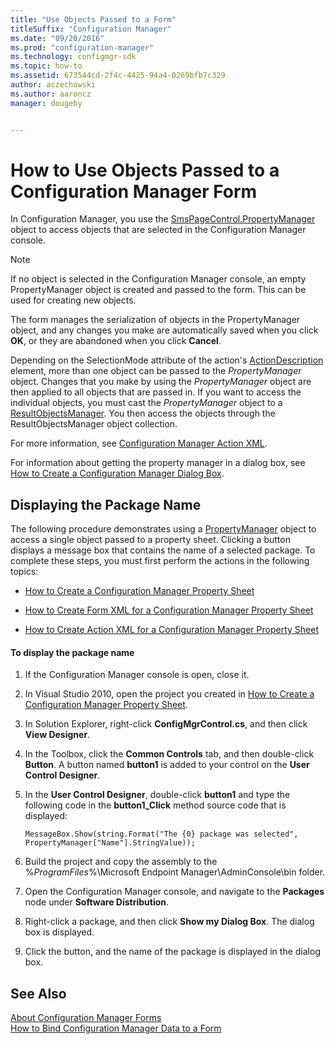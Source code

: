 ```yaml
---
title: "Use Objects Passed to a Form"
titleSuffix: "Configuration Manager"
ms.date: "09/20/2016"
ms.prod: "configuration-manager"
ms.technology: configmgr-sdk
ms.topic: how-to
ms.assetid: 673544cd-2f4c-4425-94a4-0269bfb7c329
author: aczechowski
ms.author: aaroncz
manager: dougeby


---
```

# How to Use Objects Passed to a Configuration Manager Form
In Configuration Manager, you use the [SmsPageControl.PropertyManager](/previous-versions/system-center/developer/cc146982(v=msdn.10)) object to access objects that are selected in the Configuration Manager console.  

> [!NOTE]
>  If no object is selected in the Configuration Manager console, an empty PropertyManager object is created and passed to the form. This can be used for creating new objects.  

 The form manages the serialization of objects in the PropertyManager object, and any changes you make are automatically saved when you click **OK**, or they are abandoned when you click **Cancel**.  

 Depending on the SelectionMode attribute of the action's [ActionDescription](/previous-versions/system-center/developer/cc147252(v=msdn.10)) element, more than one object can be passed to the *PropertyManager* object. Changes that you make by using the *PropertyManager* object are then applied to all objects that are passed in. If you want to access the individual objects, you must cast the *PropertyManager* object to a [ResultObjectsManager](/previous-versions/system-center/developer/cc147410(v=msdn.10)). You then access the objects through the ResultObjectsManager object collection.  

 For more information, see [Configuration Manager Action XML](../../../../develop/core/servers/console/configuration-manager-action-xml.md).  

 For information about getting the property manager in a dialog box, see [How to Create a Configuration Manager Dialog Box](../../../../develop/core/servers/console/how-to-create-a-configuration-manager-dialog-box.md).  

## Displaying the Package Name  
 The following procedure demonstrates using a [PropertyManager](/previous-versions/system-center/developer/cc146982(v=msdn.10)) object to access a single object passed to a property sheet. Clicking a button displays a message box that contains the name of a selected package. To complete these steps, you must first perform the actions in the following topics:  

-   [How to Create a Configuration Manager Property Sheet](../../../../develop/core/servers/console/how-to-create-a-configuration-manager-property-sheet.md)  

-   [How to Create Form XML for a Configuration Manager Property Sheet](../../../../develop/core/servers/console/how-to-create-form-xml-for-a-configuration-manager-property-sheet.md)  

-   [How to Create Action XML for a Configuration Manager Property Sheet](../../../../develop/core/servers/console/how-to-create-action-xml-for-a-configuration-manager-property-sheet.md)  

#### To display the package name  

1.  If the Configuration Manager console is open, close it.  

2.  In Visual Studio 2010, open the project you created in [How to Create a Configuration Manager Property Sheet](../../../../develop/core/servers/console/how-to-create-a-configuration-manager-property-sheet.md).  

3.  In Solution Explorer, right-click **ConfigMgrControl.cs**, and then click **View Designer**.  

4.  In the Toolbox, click the **Common Controls** tab, and then double-click **Button**. A button named **button1** is added to your control on the **User Control Designer**.  

5.  In the **User Control Designer**, double-click **button1** and type the following code in the **button1_Click** method source code that is displayed:  

    ```  
    MessageBox.Show(string.Format("The {0} package was selected", PropertyManager["Name"].StringValue));  
    ```  

6.  Build the project and copy the assembly to the %*ProgramFiles*%\Microsoft Endpoint Manager\AdminConsole\bin folder.  

7.  Open the Configuration Manager console, and navigate to the **Packages** node under **Software Distribution**.  

8.  Right-click a package, and then click **Show my Dialog Box**. The dialog box is displayed.  

9. Click the button, and the name of the package is displayed in the dialog box.  

## See Also  
 [About Configuration Manager Forms](../../../../develop/core/servers/console/about-configuration-manager-console-forms.md)   
 [How to Bind Configuration Manager Data to a Form](../../../../develop/core/servers/console/how-to-bind-configuration-manager-data-to-a-form.md)